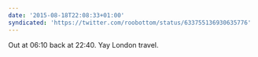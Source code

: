 ```yaml
---
date: '2015-08-18T22:08:33+01:00'
syndicated: 'https://twitter.com/roobottom/status/633755136930635776'
---
```

Out at 06:10 back at 22:40. Yay London travel.
